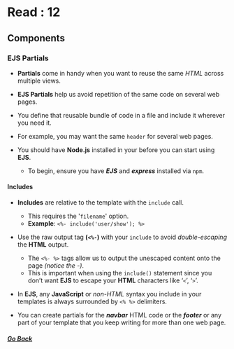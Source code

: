 # Read : 12

## Components
### EJS Partials

- **Partials** come in handy when you want to reuse the same *HTML* across multiple views.  
  
- **EJS Partials** help us avoid repetition of the same code on several web pages.  
 
- You define that reusable bundle of code in a file and include it wherever you need it.  
 
- For example, you may want the same `header` for several web pages.

- You should have **Node.js** installed in your before you can start using **EJS**.
  - To begin, ensure you have _**EJS**_ and **_express_** installed via `npm`.

#### Includes
- **Includes** are relative to the template with the `include` call.
  - This requires the '`filename`' option.
  - **Example**: `<%- include('user/show'); %>`

- Use the raw output tag **(`<%-`)** with your `include` to avoid *double-escaping* the **HTML** output.
    - The `<%- %>` tags allow us to output the unescaped content onto the page *(notice the -)*. 
    - This is important when using the `include()` statement since you don’t want **EJS** to escape your **HTML** characters like ‘`<`’, ‘`>`’.

- In **EJS**, any **JavaScript** or *non-HTML* syntax you include in your templates is always surrounded by `<% %>` delimiters.

- You can create partials for the **_navbar_** HTML code or the **_footer_** or any part of your template that you keep writing for more than one web page.


##### [Go Back](code_301_reading_notes.md)
